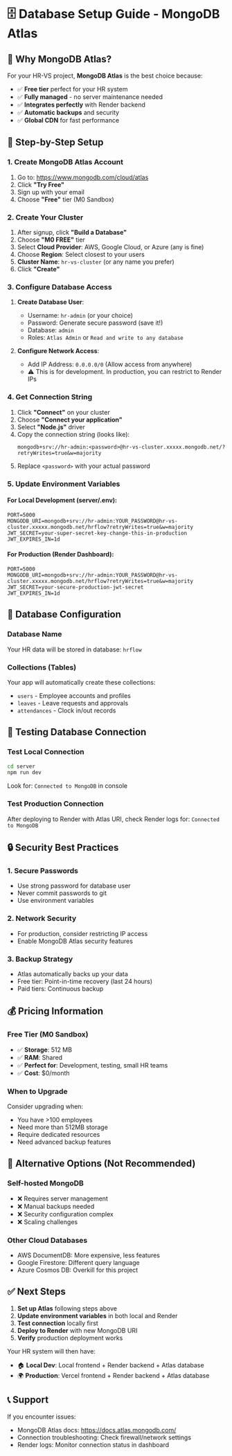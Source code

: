 # 🗄️ Database Setup Guide - MongoDB Atlas

## 🎯 Why MongoDB Atlas?

For your HR-VS project, **MongoDB Atlas** is the best choice because:
- ✅ **Free tier** perfect for your HR system
- ✅ **Fully managed** - no server maintenance needed
- ✅ **Integrates perfectly** with Render backend
- ✅ **Automatic backups** and security
- ✅ **Global CDN** for fast performance

## 🚀 Step-by-Step Setup

### 1. Create MongoDB Atlas Account
1. Go to: https://www.mongodb.com/cloud/atlas
2. Click **"Try Free"**
3. Sign up with your email
4. Choose **"Free"** tier (M0 Sandbox)

### 2. Create Your Cluster
1. After signup, click **"Build a Database"**
2. Choose **"M0 FREE"** tier
3. Select **Cloud Provider**: AWS, Google Cloud, or Azure (any is fine)
4. Choose **Region**: Select closest to your users
5. **Cluster Name**: `hr-vs-cluster` (or any name you prefer)
6. Click **"Create"**

### 3. Configure Database Access
1. **Create Database User**:
   - Username: `hr-admin` (or your choice)
   - Password: Generate secure password (save it!)
   - Database: `admin`
   - Roles: `Atlas Admin` or `Read and write to any database`

2. **Configure Network Access**:
   - Add IP Address: `0.0.0.0/0` (Allow access from anywhere)
   - ⚠️ This is for development. In production, you can restrict to Render IPs

### 4. Get Connection String
1. Click **"Connect"** on your cluster
2. Choose **"Connect your application"**
3. Select **"Node.js"** driver
4. Copy the connection string (looks like):
   ```
   mongodb+srv://hr-admin:<password>@hr-vs-cluster.xxxxx.mongodb.net/?retryWrites=true&w=majority
   ```
5. Replace `<password>` with your actual password

### 5. Update Environment Variables

#### For Local Development (server/.env):
```env
PORT=5000
MONGODB_URI=mongodb+srv://hr-admin:YOUR_PASSWORD@hr-vs-cluster.xxxxx.mongodb.net/hrflow?retryWrites=true&w=majority
JWT_SECRET=your-super-secret-key-change-this-in-production
JWT_EXPIRES_IN=1d
```

#### For Production (Render Dashboard):
```env
PORT=5000
MONGODB_URI=mongodb+srv://hr-admin:YOUR_PASSWORD@hr-vs-cluster.xxxxx.mongodb.net/hrflow?retryWrites=true&w=majority
JWT_SECRET=your-secure-production-jwt-secret
JWT_EXPIRES_IN=1d
```

## 🔧 Database Configuration

### Database Name
Your HR data will be stored in database: `hrflow`

### Collections (Tables)
Your app will automatically create these collections:
- `users` - Employee accounts and profiles
- `leaves` - Leave requests and approvals
- `attendances` - Clock in/out records

## 🧪 Testing Database Connection

### Test Local Connection
```bash
cd server
npm run dev
```
Look for: `Connected to MongoDB` in console

### Test Production Connection
After deploying to Render with Atlas URI, check Render logs for: `Connected to MongoDB`

## 🔒 Security Best Practices

### 1. Secure Passwords
- Use strong password for database user
- Never commit passwords to git
- Use environment variables

### 2. Network Security
- For production, consider restricting IP access
- Enable MongoDB Atlas security features

### 3. Backup Strategy
- Atlas automatically backs up your data
- Free tier: Point-in-time recovery (last 24 hours)
- Paid tiers: Continuous backup

## 💰 Pricing Information

### Free Tier (M0 Sandbox)
- ✅ **Storage**: 512 MB
- ✅ **RAM**: Shared
- ✅ **Perfect for**: Development, testing, small HR teams
- ✅ **Cost**: $0/month

### When to Upgrade
Consider upgrading when:
- You have >100 employees
- Need more than 512MB storage
- Require dedicated resources
- Need advanced backup features

## 🚨 Alternative Options (Not Recommended)

### Self-hosted MongoDB
- ❌ Requires server management
- ❌ Manual backups needed
- ❌ Security configuration complex
- ❌ Scaling challenges

### Other Cloud Databases
- AWS DocumentDB: More expensive, less features
- Google Firestore: Different query language
- Azure Cosmos DB: Overkill for this project

## ✅ Next Steps

1. **Set up Atlas** following steps above
2. **Update environment variables** in both local and Render
3. **Test connection** locally first
4. **Deploy to Render** with new MongoDB URI
5. **Verify** production deployment works

Your HR system will then have:
- 🏠 **Local Dev**: Local frontend + Render backend + Atlas database
- 🌍 **Production**: Vercel frontend + Render backend + Atlas database

## 📞 Support

If you encounter issues:
- MongoDB Atlas docs: https://docs.atlas.mongodb.com/
- Connection troubleshooting: Check firewall/network settings
- Render logs: Monitor connection status in dashboard
